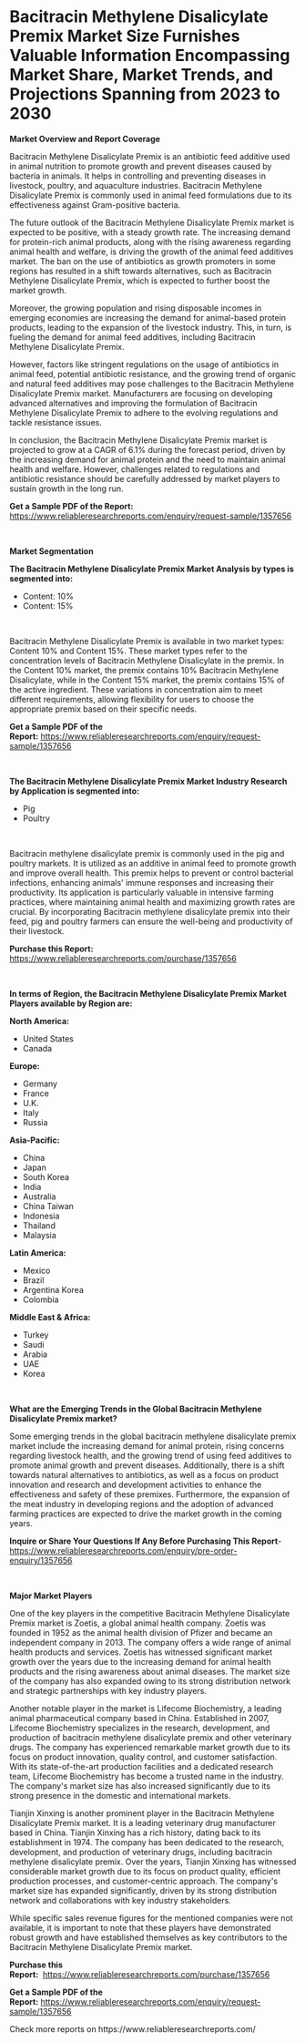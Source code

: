 <p><h1>Bacitracin Methylene Disalicylate Premix Market Size Furnishes Valuable Information Encompassing Market Share, Market Trends, and Projections Spanning from 2023 to 2030</h1></p><p><strong>Market Overview and Report Coverage</strong></p>
<p><p>Bacitracin Methylene Disalicylate Premix is an antibiotic feed additive used in animal nutrition to promote growth and prevent diseases caused by bacteria in animals. It helps in controlling and preventing diseases in livestock, poultry, and aquaculture industries. Bacitracin Methylene Disalicylate Premix is commonly used in animal feed formulations due to its effectiveness against Gram-positive bacteria.</p><p>The future outlook of the Bacitracin Methylene Disalicylate Premix market is expected to be positive, with a steady growth rate. The increasing demand for protein-rich animal products, along with the rising awareness regarding animal health and welfare, is driving the growth of the animal feed additives market. The ban on the use of antibiotics as growth promoters in some regions has resulted in a shift towards alternatives, such as Bacitracin Methylene Disalicylate Premix, which is expected to further boost the market growth.</p><p>Moreover, the growing population and rising disposable incomes in emerging economies are increasing the demand for animal-based protein products, leading to the expansion of the livestock industry. This, in turn, is fueling the demand for animal feed additives, including Bacitracin Methylene Disalicylate Premix.</p><p>However, factors like stringent regulations on the usage of antibiotics in animal feed, potential antibiotic resistance, and the growing trend of organic and natural feed additives may pose challenges to the Bacitracin Methylene Disalicylate Premix market. Manufacturers are focusing on developing advanced alternatives and improving the formulation of Bacitracin Methylene Disalicylate Premix to adhere to the evolving regulations and tackle resistance issues.</p><p>In conclusion, the Bacitracin Methylene Disalicylate Premix market is projected to grow at a CAGR of 6.1% during the forecast period, driven by the increasing demand for animal protein and the need to maintain animal health and welfare. However, challenges related to regulations and antibiotic resistance should be carefully addressed by market players to sustain growth in the long run.</p></p>
<p><strong>Get a Sample PDF of the Report:</strong> <a href="https://www.reliableresearchreports.com/enquiry/request-sample/1357656">https://www.reliableresearchreports.com/enquiry/request-sample/1357656</a></p>
<p>&nbsp;</p>
<p><strong>Market Segmentation</strong></p>
<p><strong>The Bacitracin Methylene Disalicylate Premix Market Analysis by types is segmented into:</strong></p>
<p><ul><li>Content: 10%</li><li>Content: 15%</li></ul></p>
<p>&nbsp;</p>
<p><p>Bacitracin Methylene Disalicylate Premix is available in two market types: Content 10% and Content 15%. These market types refer to the concentration levels of Bacitracin Methylene Disalicylate in the premix. In the Content 10% market, the premix contains 10% Bacitracin Methylene Disalicylate, while in the Content 15% market, the premix contains 15% of the active ingredient. These variations in concentration aim to meet different requirements, allowing flexibility for users to choose the appropriate premix based on their specific needs.</p></p>
<p><strong>Get a Sample PDF of the Report:</strong>&nbsp;<a href="https://www.reliableresearchreports.com/enquiry/request-sample/1357656">https://www.reliableresearchreports.com/enquiry/request-sample/1357656</a></p>
<p>&nbsp;</p>
<p><strong>The Bacitracin Methylene Disalicylate Premix Market Industry Research by Application is segmented into:</strong></p>
<p><ul><li>Pig</li><li>Poultry</li></ul></p>
<p>&nbsp;</p>
<p><p>Bacitracin methylene disalicylate premix is commonly used in the pig and poultry markets. It is utilized as an additive in animal feed to promote growth and improve overall health. This premix helps to prevent or control bacterial infections, enhancing animals' immune responses and increasing their productivity. Its application is particularly valuable in intensive farming practices, where maintaining animal health and maximizing growth rates are crucial. By incorporating Bacitracin methylene disalicylate premix into their feed, pig and poultry farmers can ensure the well-being and productivity of their livestock.</p></p>
<p><strong>Purchase this Report:</strong>&nbsp; <a href="https://www.reliableresearchreports.com/purchase/1357656">https://www.reliableresearchreports.com/purchase/1357656</a></p>
<p>&nbsp;</p>
<p><strong>In terms of Region, the Bacitracin Methylene Disalicylate Premix Market Players available by Region are:</strong></p>
<p>
    <p> <strong> North America: </strong>
        <ul>
            <li>United States</li>
            <li>Canada</li>
        </ul>
        </p> 
    <p> <strong> Europe: </strong>
        <ul>
            <li>Germany</li>
            <li>France</li>
            <li>U.K.</li>
            <li>Italy</li>
            <li>Russia</li>
        </ul>
        </p> 
    <p> <strong> Asia-Pacific: </strong>
        <ul>
            <li>China</li>
            <li>Japan</li>
            <li>South Korea</li>
            <li>India</li>
            <li>Australia</li>
            <li>China Taiwan</li>
            <li>Indonesia</li>
            <li>Thailand</li>
            <li>Malaysia</li>
        </ul>
        </p> 
    <p> <strong> Latin America: </strong>
        <ul>
            <li>Mexico</li>
            <li>Brazil</li>
            <li>Argentina Korea</li>
            <li>Colombia</li>
        </ul>
        </p> 
    <p> <strong> Middle East & Africa: </strong>
        <ul>
            <li>Turkey</li>
            <li>Saudi</li>
            <li>Arabia</li>
            <li>UAE</li>
            <li>Korea</li>
        </ul>
    </p>
    </p>
<p>&nbsp;</p>
<p><strong>What are the Emerging Trends in the Global Bacitracin Methylene Disalicylate Premix market?</strong></p>
<p><p>Some emerging trends in the global bacitracin methylene disalicylate premix market include the increasing demand for animal protein, rising concerns regarding livestock health, and the growing trend of using feed additives to promote animal growth and prevent diseases. Additionally, there is a shift towards natural alternatives to antibiotics, as well as a focus on product innovation and research and development activities to enhance the effectiveness and safety of these premixes. Furthermore, the expansion of the meat industry in developing regions and the adoption of advanced farming practices are expected to drive the market growth in the coming years.</p></p>
<p><strong>Inquire or Share Your Questions If Any Before Purchasing This Report</strong>- <a href="https://www.reliableresearchreports.com/enquiry/pre-order-enquiry/1357656">https://www.reliableresearchreports.com/enquiry/pre-order-enquiry/1357656</a></p>
<p>&nbsp;</p>
<p><strong>Major Market Players</strong></p>
<p><p>One of the key players in the competitive Bacitracin Methylene Disalicylate Premix market is Zoetis, a global animal health company. Zoetis was founded in 1952 as the animal health division of Pfizer and became an independent company in 2013. The company offers a wide range of animal health products and services. Zoetis has witnessed significant market growth over the years due to the increasing demand for animal health products and the rising awareness about animal diseases. The market size of the company has also expanded owing to its strong distribution network and strategic partnerships with key industry players.</p><p>Another notable player in the market is Lifecome Biochemistry, a leading animal pharmaceutical company based in China. Established in 2007, Lifecome Biochemistry specializes in the research, development, and production of bacitracin methylene disalicylate premix and other veterinary drugs. The company has experienced remarkable market growth due to its focus on product innovation, quality control, and customer satisfaction. With its state-of-the-art production facilities and a dedicated research team, Lifecome Biochemistry has become a trusted name in the industry. The company's market size has also increased significantly due to its strong presence in the domestic and international markets.</p><p>Tianjin Xinxing is another prominent player in the Bacitracin Methylene Disalicylate Premix market. It is a leading veterinary drug manufacturer based in China. Tianjin Xinxing has a rich history, dating back to its establishment in 1974. The company has been dedicated to the research, development, and production of veterinary drugs, including bacitracin methylene disalicylate premix. Over the years, Tianjin Xinxing has witnessed considerable market growth due to its focus on product quality, efficient production processes, and customer-centric approach. The company's market size has expanded significantly, driven by its strong distribution network and collaborations with key industry stakeholders.</p><p>While specific sales revenue figures for the mentioned companies were not available, it is important to note that these players have demonstrated robust growth and have established themselves as key contributors to the Bacitracin Methylene Disalicylate Premix market.</p></p>
<p><strong>Purchase this Report:</strong>&nbsp;&nbsp;<a href="https://www.reliableresearchreports.com/purchase/1357656">https://www.reliableresearchreports.com/purchase/1357656</a></p>
<p></p>
<p><strong>Get a Sample PDF of the Report:</strong>&nbsp;<a href="https://www.reliableresearchreports.com/enquiry/request-sample/1357656">https://www.reliableresearchreports.com/enquiry/request-sample/1357656</a></p>
<p>Check more reports on https://www.reliableresearchreports.com/</p>